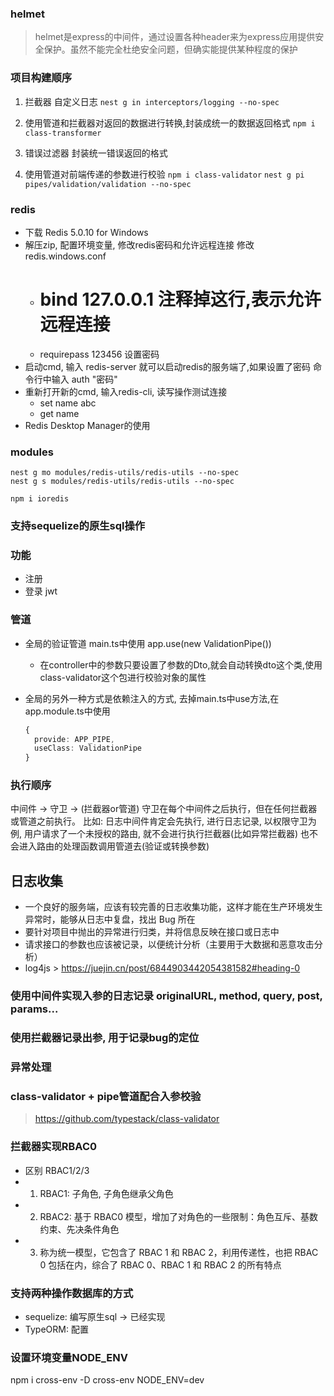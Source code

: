 ### helmet
> helmet是express的中间件，通过设置各种header来为express应用提供安全保护。虽然不能完全杜绝安全问题，但确实能提供某种程度的保护

### 项目构建顺序
1. 拦截器
自定义日志 `nest g in interceptors/logging --no-spec`

2. 使用管道和拦截器对返回的数据进行转换,封装成统一的数据返回格式
`npm i class-transformer`

3. 错误过滤器
封装统一错误返回的格式

4. 使用管道对前端传递的参数进行校验
`npm i class-validator`
`nest g pi pipes/validation/validation --no-spec`


### redis
- 下载 Redis 5.0.10 for Windows
- 解压zip, 配置环境变量, 修改redis密码和允许远程连接 修改redis.windows.conf
  - # bind 127.0.0.1  注释掉这行,表示允许远程连接
  - requirepass 123456   设置密码
- 启动cmd, 输入 redis-server 就可以启动redis的服务端了,如果设置了密码 命令行中输入 auth "密码"
- 重新打开新的cmd, 输入redis-cli, 读写操作测试连接
  - set name abc
  - get name
- Redis Desktop Manager的使用

### modules
```
nest g mo modules/redis-utils/redis-utils --no-spec
nest g s modules/redis-utils/redis-utils --no-spec
```
`npm i ioredis`


### 支持sequelize的原生sql操作


### 功能
- 注册
- 登录 jwt


### 管道
- 全局的验证管道 main.ts中使用 app.use(new ValidationPipe())
  - 在controller中的参数只要设置了参数的Dto,就会自动转换dto这个类,使用class-validator这个包进行校验对象的属性

- 全局的另外一种方式是依赖注入的方式, 去掉main.ts中use方法,在app.module.ts中使用
  ```ts
  {
    provide: APP_PIPE,
    useClass: ValidationPipe
  }
  ```

### 执行顺序
中间件 -> 守卫 -> (拦截器or管道)
守卫在每个中间件之后执行，但在任何拦截器或管道之前执行。
比如: 日志中间件肯定会先执行, 进行日志记录, 以权限守卫为例, 用户请求了一个未授权的路由, 就不会进行执行拦截器(比如异常拦截器) 也不会进入路由的处理函数调用管道去(验证或转换参数)


## 日志收集
- 一个良好的服务端，应该有较完善的日志收集功能，这样才能在生产环境发生异常时，能够从日志中复盘，找出 Bug 所在
- 要针对项目中抛出的异常进行归类，并将信息反映在接口或日志中
- 请求接口的参数也应该被记录，以便统计分析（主要用于大数据和恶意攻击分析）
- log4js  > https://juejin.cn/post/6844903442054381582#heading-0
### 使用中间件实现入参的日志记录 originalURL, method, query, post, params...

### 使用拦截器记录出参, 用于记录bug的定位

### 异常处理


### class-validator + pipe管道配合入参校验
> https://github.com/typestack/class-validator


### 拦截器实现RBAC0
- 区别 RBAC1/2/3
- 1. RBAC1: 子角色, 子角色继承父角色
- 2. RBAC2: 基于 RBAC0 模型，增加了对角色的一些限制：角色互斥、基数约束、先决条件角色
- 3. 称为统一模型，它包含了 RBAC 1 和 RBAC 2，利用传递性，也把 RBAC 0 包括在内，综合了 RBAC 0、RBAC 1 和 RBAC 2 的所有特点


### 支持两种操作数据库的方式
- sequelize: 编写原生sql -> 已经实现
- TypeORM: 配置

### 设置环境变量NODE_ENV
npm i cross-env -D
cross-env NODE_ENV=dev